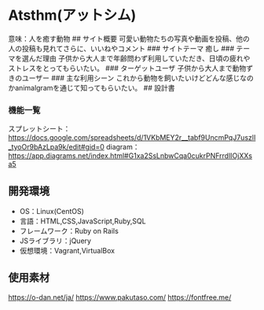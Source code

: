 # Atsthm(アットシム)
<animal that soothes the human mind>
意味：人を癒す動物
## サイト概要
可愛い動物たちの写真や動画を投稿、他の人の投稿も見れてさらに、いいねやコメント
### サイトテーマ
癒し
### テーマを選んだ理由
子供から大人まで年齢問わず利用していただき、日頃の疲れやストレスをとってもらいたい。
### ターゲットユーザ
子供から大人まで動物ずきのユーザー
### 主な利用シーン
これから動物を飼いたいけどどんな感じなのかanimalgramを通じて知ってもらいたい。
## 設計書

### 機能一覧
スプレットシート：　https://docs.google.com/spreadsheets/d/1VKbMEY2r__tabf9UncmPqJ7uszlI_tyoOr9bAzLpa9k/edit#gid=0
diagram：　https://app.diagrams.net/index.html#G1xa2SsLnbwCqa0cukrPNFrrdlIOjXXsa5
## 開発環境
- OS：Linux(CentOS)
- 言語：HTML,CSS,JavaScript,Ruby,SQL
- フレームワーク：Ruby on Rails
- JSライブラリ：jQuery
- 仮想環境：Vagrant,VirtualBox

## 使用素材
https://o-dan.net/ja/
https://www.pakutaso.com/
https://fontfree.me/

